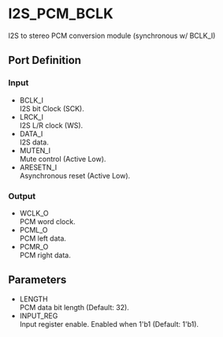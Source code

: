 # I2S_PCM_BCLK
I2S to stereo PCM conversion module (synchronous w/ BCLK_I)

## Port Definition
### Input
- BCLK_I  
I2S bit Clock (SCK).
- LRCK_I  
I2S L/R clock (WS).
- DATA_I  
I2S data.
- MUTEN_I  
Mute control (Active Low).
- ARESETN_I  
Asynchronous reset (Active Low).

### Output
- WCLK_O  
PCM word clock.
- PCML_O  
PCM left data.
- PCMR_O  
PCM right data.

## Parameters
- LENGTH  
  PCM data bit length (Default: 32).
- INPUT_REG  
  Input register enable. Enabled when 1'b1 (Default: 1'b1).   
